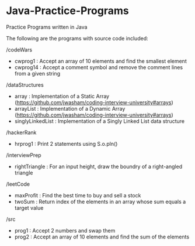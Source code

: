 # Java-Practice-Programs
Practice Programs written in Java

The following are the programs with source code included:

/codeWars
- cwprog1 : Accept an array of 10 elements and find the smallest element
- cwprog14 : Accept a comment symbol and remove the comment lines from a given
  string

/dataStructures
- array : Implementation of a Static Array (https://github.com/jwasham/coding-interview-university#arrays)
- arrayList : Implementation of a Dynamic Array (https://github.com/jwasham/coding-interview-university#arrays)
- singlyLinkedList : Implementation of a Singly Linked List data structure

/hackerRank
- hrprog1 : Print 2 statements using S.o.pln()

/interviewPrep
- rightTriangle : For an input height, draw the boundry of a right-angled
triangle

/leetCode
- maxProfit : Find the best time to buy and sell a stock
- twoSum : Return index of the elements in an array whose sum equals a target value

/src
- prog1 : Accept 2 numbers and swap them
- prog2 : Accept an array of 10 elements and find the sum of the elements
